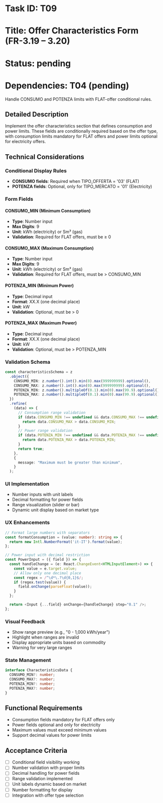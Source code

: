 # Task ID: T09

# Title: Offer Characteristics Form (FR-3.19 – 3.20)

# Status: pending

# Dependencies: T04 (pending)

Handle CONSUMO and POTENZA limits with FLAT-offer conditional rules.

## Detailed Description

Implement the offer characteristics section that defines consumption and power limits. These fields are conditionally required based on the offer type, with consumption limits mandatory for FLAT offers and power limits optional for electricity offers.

## Technical Considerations

### Conditional Display Rules

- **CONSUMO fields**: Required when TIPO_OFFERTA = '03' (FLAT)
- **POTENZA fields**: Optional, only for TIPO_MERCATO = '01' (Electricity)

### Form Fields

#### CONSUMO_MIN (Minimum Consumption)

- **Type**: Number input
- **Max Digits**: 9
- **Unit**: kWh (electricity) or Sm³ (gas)
- **Validation**: Required for FLAT offers, must be ≥ 0

#### CONSUMO_MAX (Maximum Consumption)

- **Type**: Number input
- **Max Digits**: 9
- **Unit**: kWh (electricity) or Sm³ (gas)
- **Validation**: Required for FLAT offers, must be > CONSUMO_MIN

#### POTENZA_MIN (Minimum Power)

- **Type**: Decimal input
- **Format**: XX.X (one decimal place)
- **Unit**: kW
- **Validation**: Optional, must be > 0

#### POTENZA_MAX (Maximum Power)

- **Type**: Decimal input
- **Format**: XX.X (one decimal place)
- **Unit**: kW
- **Validation**: Optional, must be > POTENZA_MIN

### Validation Schema

```typescript
const characteristicsSchema = z
  .object({
    CONSUMO_MIN: z.number().int().min(0).max(999999999).optional(),
    CONSUMO_MAX: z.number().int().min(0).max(999999999).optional(),
    POTENZA_MIN: z.number().multipleOf(0.1).min(0).max(99.9).optional(),
    POTENZA_MAX: z.number().multipleOf(0.1).min(0).max(99.9).optional(),
  })
  .refine(
    (data) => {
      // Consumption range validation
      if (data.CONSUMO_MIN !== undefined && data.CONSUMO_MAX !== undefined) {
        return data.CONSUMO_MAX > data.CONSUMO_MIN;
      }
      // Power range validation
      if (data.POTENZA_MIN !== undefined && data.POTENZA_MAX !== undefined) {
        return data.POTENZA_MAX > data.POTENZA_MIN;
      }
      return true;
    },
    {
      message: "Maximum must be greater than minimum",
    }
  );
```

### UI Implementation

- Number inputs with unit labels
- Decimal formatting for power fields
- Range visualization (slider or bar)
- Dynamic unit display based on market type

### UX Enhancements

```typescript
// Format large numbers with separators
const formatConsumption = (value: number): string => {
  return new Intl.NumberFormat('it-IT').format(value);
};

// Power input with decimal restriction
const PowerInput = ({ field }) => {
  const handleChange = (e: React.ChangeEvent<HTMLInputElement>) => {
    const value = e.target.value;
    // Allow only one decimal place
    const regex = /^\d*\.?\d{0,1}$/;
    if (regex.test(value)) {
      field.onChange(parseFloat(value));
    }
  };

  return <Input {...field} onChange={handleChange} step="0.1" />;
};
```

### Visual Feedback

- Show range preview (e.g., "0 - 1,000 kWh/year")
- Highlight when ranges are invalid
- Display appropriate units based on commodity
- Warning for very large ranges

### State Management

```typescript
interface CharacteristicsData {
  CONSUMO_MIN?: number;
  CONSUMO_MAX?: number;
  POTENZA_MIN?: number;
  POTENZA_MAX?: number;
}
```

## Functional Requirements

- Consumption fields mandatory for FLAT offers only
- Power fields optional and only for electricity
- Maximum values must exceed minimum values
- Support decimal values for power limits

## Acceptance Criteria

- [ ] Conditional field visibility working
- [ ] Number validation with proper limits
- [ ] Decimal handling for power fields
- [ ] Range validation implemented
- [ ] Unit labels dynamic based on market
- [ ] Number formatting for display
- [ ] Integration with offer type selection
